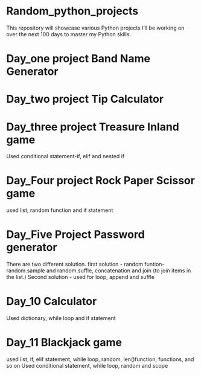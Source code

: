 # Random_python_projects
This repository will showcase various Python projects I’ll be working on over the next 100 days to master my Python skills.
# Day_one project Band Name Generator
# Day_two project Tip Calculator
# Day_three project Treasure Inland game 
Used conditional statement-if, elif and nested if 
# Day_Four project Rock Paper Scissor game
used list, random function and if statement
# Day_Five Project Password generator
There are two different solution. first solution - random funtion- random.sample and random.suffle, concatenation and join (to join items in the list.) Second solution - used for loop, append and suffle
# Day_10 Calculator
Used dictionary, while loop and if statement 
# Day_11 Blackjack game
used list, if, elif statement, while loop, random, len()function, functions, and so on
Used conditional statement, while loop, random and scope